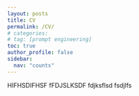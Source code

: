 ```yaml
---
layout: posts
title: CV
permalink: /CV/
# categories:
# tag: [prompt engineering]
toc: true
author_profile: false
sidebar:
  nav: "counts"
---
```


HIFHSDIFHSF
fFDJSLKSDF
fdjksflsd
fsdjlfs